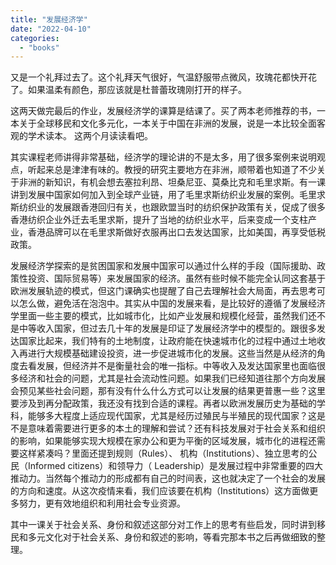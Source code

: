 ```yaml
---
title: "发展经济学"
date: "2022-04-10"
categories: 
  - "books"
---
```


又是一个礼拜过去了。这个礼拜天气很好，气温舒服带点微风，玫瑰花都快开花了。如果温柔有颜色，那应该就是杜普蕾玫瑰刚打开的样子。  
  
这两天做完最后的作业，发展经济学的课算是结课了。买了两本老师推荐的书，一本关于全球移民和文化多元化，一本关于中国在非洲的发展，说是一本比较全面客观的学术读本。 这两个月读读看吧。  
  
其实课程老师讲得非常基础，经济学的理论讲的不是太多，用了很多案例来说明观点，听起来总是津津有味的。教授的研究主要地方在非洲，顺带着也知道了不少关于非洲的新知识，有机会想去塞拉利昂、坦桑尼亚、莫桑比克和毛里求斯。有一课讲到发展中国家如何加入到全球产业链，用了毛里求斯纺织业发展的案例。毛里求斯纺织业的发展跟香港回归有关，也跟欧盟当时的纺织保护政策有关，促成了很多香港纺织企业外迁去毛里求斯，提升了当地的纺织业水平，后来变成一个支柱产业，香港品牌可以在毛里求斯做好衣服再出口去发达国家，比如美国，再享受低税政策。  
  
发展经济学探索的是贫困国家和发展中国家可以通过什么样的手段（国际援助、政策性投资、国际贸易等）来发展国家的经济。虽然有些时候不能完全认同这套基于欧洲发展轨迹的模式，但这门课确实也提醒了自己去理解社会大局面，再去思考可以怎么做，避免活在泡泡中。其实从中国的发展来看，是比较好的遵循了发展经济学里面一些主要的模式，比如城市化，比如产业发展和规模化经营，虽然我们还不是中等收入国家，但过去几十年的发展是印证了发展经济学中的模型的。跟很多发达国家比起来，我们特有的土地制度，让政府能在快速城市化的过程中通过土地收入再进行大规模基础建设投资，进一步促进城市化的发展。这些当然是从经济的角度去看发展，但经济并不是衡量社会的唯一指标。中等收入及发达国家里也面临很多经济和社会的问题，尤其是社会流动性问题。如果我们已经知道往那个方向发展会预见某些社会问题，那有没有什么什么方式可以让发展的结果更普惠一些？这里要涉及到再分配政策，我还没有找到合适的课程。再者以欧洲发展历史为基础的学科，能够多大程度上适应现代国家，尤其是经历过殖民与半殖民的现代国家？这是不是意味着需要进行更多的本土的理解和尝试？还有科技发展对于社会关系和组织的影响，如果能够实现大规模在家办公和更为平衡的区域发展，城市化的进程还需要这样紧凑吗？里面还提到规则（Rules）、 机构（Institutions）、独立思考的公民（Informed citizens）和领导力（ Leadership）是发展过程中非常重要的四大推动力。当然每个推动力的形成都有自己的时间表，这也就决定了一个社会的发展的方向和速度。从这次疫情来看，我们应该要在机构（Institutions）这方面做更多努力，更有效地组织和利用社会专业资源。  
  
其中一课关于社会关系、身份和叙述这部分对工作上的思考有些启发，同时讲到移民和多元文化对于社会关系、身份和叙述的影响，等看完那本书之后再做细致的整理。
